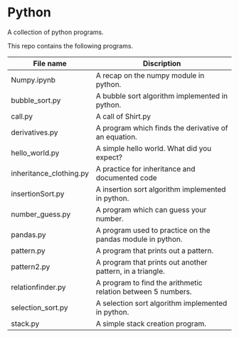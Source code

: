 # Python
A collection of python programs.

This repo contains the following programs.

| File name | Discription |
|---|---|
|Numpy.ipynb       | A recap on the numpy module in python.|
|bubble_sort.py    | A bubble sort algorithm implemented in python.|
|call.py           | A call of Shirt.py|
|derivatives.py    | A program which finds the derivative of an equation.|
|hello_world.py    | A simple hello world. What did you expect?|
|inheritance_clothing.py| A practice for inheritance and documented code|
|insertionSort.py  | A insertion sort algorithm implemented in python.|
|number_guess.py   | A program which can guess your number.|
|pandas.py         | A program used to practice on the pandas module in python.|
|pattern.py        | A program that prints out a pattern.|
|pattern2.py       | A program that prints out another pattern, in a triangle.|
|relationfinder.py | A program to find the arithmetic relation between 5 numbers.|
|selection_sort.py | A selection sort algorithm implemented in python.|
|stack.py          | A simple stack creation program.|
